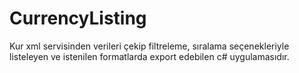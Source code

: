 # CurrencyListing
Kur xml servisinden verileri çekip filtreleme, sıralama seçenekleriyle listeleyen ve istenilen formatlarda export edebilen c# uygulamasıdır.  
